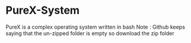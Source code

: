 # PureX-System
PureX is a complex operating system written in bash
Note : Github keeps saying that the un-zipped folder is empty so download the zip folder
